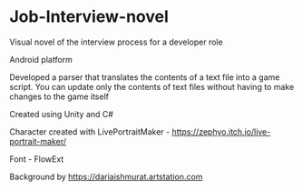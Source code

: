 # Job-Interview-novel
Visual novel of the interview process for a developer role

Android platform

Developed a parser that translates the contents of a text file into a game script. You can update only the contents of text files without having to make changes to the game itself

Created using Unity and C#

Character created with LivePortraitMaker - https://zephyo.itch.io/live-portrait-maker/

Font - FlowExt

Background by https://dariaishmurat.artstation.com
